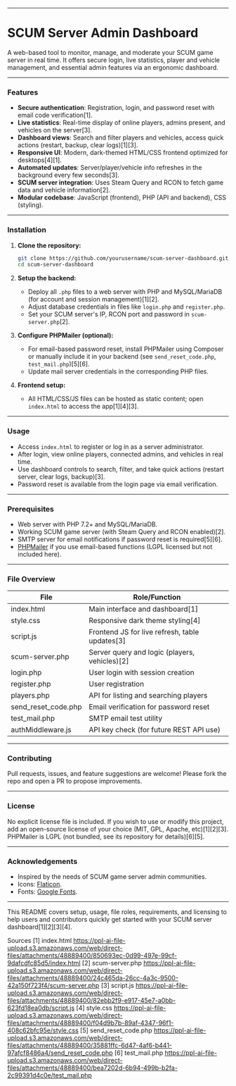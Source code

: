***

# SCUM Server Admin Dashboard

A web-based tool to monitor, manage, and moderate your SCUM game server in real time. It offers secure login, live statistics, player and vehicle management, and essential admin features via an ergonomic dashboard.

***

### Features

- **Secure authentication**: Registration, login, and password reset with email code verification[1].
- **Live statistics**: Real-time display of online players, admins present, and vehicles on the server[3].
- **Dashboard views**: Search and filter players and vehicles, access quick actions (restart, backup, clear logs)[1][3].
- **Responsive UI**: Modern, dark-themed HTML/CSS frontend optimized for desktops[4][1].
- **Automated updates**: Server/player/vehicle info refreshes in the background every few seconds[3].
- **SCUM server integration**: Uses Steam Query and RCON to fetch game data and vehicle information[2].
- **Modular codebase**: JavaScript (frontend), PHP (API and backend), CSS (styling).

***

### Installation

1. **Clone the repository:**

   ```sh
   git clone https://github.com/yourusername/scum-server-dashboard.git
   cd scum-server-dashboard
   ```

2. **Setup the backend:**

   - Deploy all `.php` files to a web server with PHP and MySQL/MariaDB (for account and session management)[1][2].
   - Adjust database credentials in files like `login.php` and `register.php`.
   - Set your SCUM server's IP, RCON port and password in `scum-server.php`[2].

3. **Configure PHPMailer (optional):**

   - For email-based password reset, install PHPMailer using Composer or manually include it in your backend (see `send_reset_code.php`, `test_mail.php`)[5][6].
   - Update mail server credentials in the corresponding PHP files.

4. **Frontend setup:**

   - All HTML/CSS/JS files can be hosted as static content; open `index.html` to access the app[1][4][3].

***

### Usage

- Access `index.html` to register or log in as a server administrator.
- After login, view online players, connected admins, and vehicles in real time.
- Use dashboard controls to search, filter, and take quick actions (restart server, clear logs, backup)[3].
- Password reset is available from the login page via email verification.

***

### Prerequisites

- Web server with PHP 7.2+ and MySQL/MariaDB.
- Working SCUM game server (with Steam Query and RCON enabled)[2].
- SMTP server for email notifications if password reset is required[5][6].
- [PHPMailer](https://github.com/PHPMailer/PHPMailer) if you use email-based functions (LGPL licensed but not included here).

***

### File Overview

| File               | Role/Function                                       |
|--------------------|-----------------------------------------------------|
| index.html         | Main interface and dashboard[1]                     |
| style.css          | Responsive dark theme styling[4]                    |
| script.js          | Frontend JS for live refresh, table updates[3]      |
| scum-server.php    | Server query and logic (players, vehicles)[2]       |
| login.php          | User login with session creation                    |
| register.php       | User registration                                   |
| players.php        | API for listing and searching players               |
| send_reset_code.php| Email verification for password reset               |
| test_mail.php      | SMTP email test utility                             |
| authMiddleware.js  | API key check (for future REST API use)             |

***

### Contributing

Pull requests, issues, and feature suggestions are welcome! Please fork the repo and open a PR to propose improvements.

***

### License

No explicit license file is included. If you wish to use or modify this project, add an open-source license of your choice (MIT, GPL, Apache, etc)[1][2][3]. PHPMailer is LGPL (not bundled, see its repository for details)[6][5].

***

### Acknowledgements

- Inspired by the needs of SCUM game server admin communities.
- Icons: [Flaticon](https://www.flaticon.com/).
- Fonts: [Google Fonts](https://fonts.google.com/specimen/Montserrat).

***

This README covers setup, usage, file roles, requirements, and licensing to help users and contributors quickly get started with your SCUM server dashboard[1][2][3][4].

Sources
[1] index.html https://ppl-ai-file-upload.s3.amazonaws.com/web/direct-files/attachments/48889400/850693ec-0d99-497e-99cf-9dafcdfc85d5/index.html
[2] scum-server.php https://ppl-ai-file-upload.s3.amazonaws.com/web/direct-files/attachments/48889400/24c465da-26cc-4a3c-9500-42a150f723f4/scum-server.php
[3] script.js https://ppl-ai-file-upload.s3.amazonaws.com/web/direct-files/attachments/48889400/82ebb2f9-e917-45e7-a0bb-623fd18ea0db/script.js
[4] style.css https://ppl-ai-file-upload.s3.amazonaws.com/web/direct-files/attachments/48889400/f04d9b7b-89af-4347-96f1-408c62bfc95e/style.css
[5] send_reset_code.php https://ppl-ai-file-upload.s3.amazonaws.com/web/direct-files/attachments/48889400/35881ffc-6d47-4af6-b441-97afcf8486a4/send_reset_code.php
[6] test_mail.php https://ppl-ai-file-upload.s3.amazonaws.com/web/direct-files/attachments/48889400/bea7202d-6b94-499b-b2fa-2c99391d4c0e/test_mail.php

